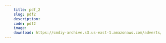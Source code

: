 ```yaml
---
    title: pdf_2
    slug: pdf2
    description:
    code: pdf2
    image:
    download: https://cmdiy-archive.s3.us-east-1.amazonaws.com/adverts/documents/pdf_2.html
---
```

<!-- Content of the page -->

##
        